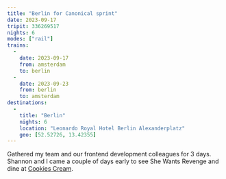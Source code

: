 ```yaml
---
title: "Berlin for Canonical sprint"
date: 2023-09-17
tripit: 336269517
nights: 6
modes: ["rail"]
trains:
  -
    date: 2023-09-17
    from: amsterdam
    to: berlin
  -
    date: 2023-09-23
    from: berlin
    to: amsterdam
destinations:
  -
    title: "Berlin"
    nights: 6
    location: "Leonardo Royal Hotel Berlin Alexanderplatz"
    geo: [52.52726, 13.42355]
---
```


Gathered my team and our frontend development colleagues for 3 days. Shannon and I came a couple of days early to see She Wants Revenge and dine at [Cookies Cream](https://cookiescream.com/).
